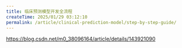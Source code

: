 ```yaml
---
title: 临床预测模型开发全流程
createTime: 2025/01/29 03:12:10
permalink: /article/clinical-prediction-model/step-by-step-guide/
---
```


https://blog.csdn.net/m0_38096164/article/details/143921090
